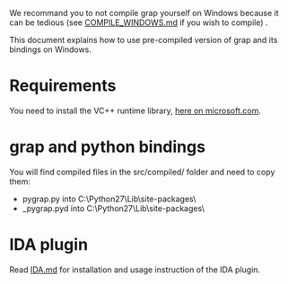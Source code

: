 We recommand you to not compile grap yourself on Windows because it can be tedious (see [COMPILE_WINDOWS.md](doc/COMPILE_WINDOWS.md) if you wish to compile) .

This document explains how to use pre-compiled version of grap and its bindings on Windows.

# Requirements
You need to install the VC++ runtime library, [here on microsoft.com](https://support.microsoft.com/en-us/help/2977003/the-latest-supported-visual-c-downloads).

# grap and python bindings
You will find compiled files in the src/compiled/ folder and need to copy them:

- pygrap.py into C:\Python27\Lib\site-packages\
- _pygrap.pyd into C:\Python27\Lib\site-packages\

# IDA plugin
Read [IDA.md](IDA.md) for installation and usage instruction of the IDA plugin.
